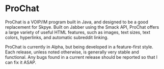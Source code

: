 ProChat
=======

ProChat is a VOIP/IM program built in Java, and designed to be a good replacement for Skpye. Built on Jabber using the Smack API, ProChat offers a large variety of useful HTML features, such as images, text sizes, text colors, hyperlinks, and automatic subreddit linking.

ProChat is currently in Alpha, but being developed in a feature-first style. Each release, unless noted otherwise, is generally very stable and functional. Any bugs found in a current release should be reported so that I can fix it ASAP.
